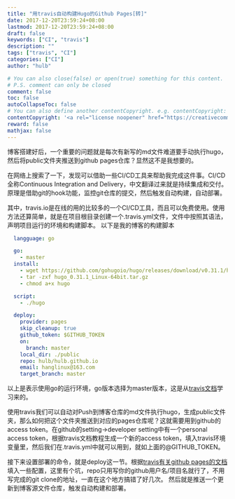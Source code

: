 ```yaml
---
title: "用travis自动构建Hugo的Github Pages[转]"
date: 2017-12-20T23:59:24+08:00
lastmod: 2017-12-20T23:59:24+08:00
draft: false
keywords: ["CI", "travis"]
description: ""
tags: ["travis", "CI"]
categories: ["CI"]
author: "hulb"

# You can also close(false) or open(true) something for this content.
# P.S. comment can only be closed
comment: false
toc: false
autoCollapseToc: false
# You can also define another contentCopyright. e.g. contentCopyright: "This is another copyright."
contentCopyright: '<a rel="license noopener" href="https://creativecommons.org/licenses/by-nc-nd/4.0/" target="_blank">CC BY-NC-ND 4.0</a>'
reward: false
mathjax: false
---
```

博客搭建好后，一个重要的问题就是每次有新写的md文件难道要手动执行hugo，然后将public文件夹推送到github pages仓库？显然这不是我想要的。
<!--more-->

在网络上搜索了一下，发现可以借助一些CI/CD工具来帮助我完成这件事。CI/CD全称Continuous Integration and Delivery，中文翻译过来就是持续集成和交付。原理是借助git的hook功能，监控git仓库的提交，然后触发自动构建，自动部署。

其中，travis.io是在线的用的比较多的一个CI/CD工具，而且可以免费使用。使用方法还算简单，就是在项目根目录创建一个.travis.yml文件，文件中按照其语法，声明项目运行的环境和构建脚本。
以下是我的博客的构建脚本
``` yml
  langguage: go

  go:
    - master
  install:
    - wget https://github.com/gohugoio/hugo/releases/download/v0.31.1/hugo_0.31.1_Linux-64bit.tar.gz
    - tar -zxf hugo_0.31.1_Linux-64bit.tar.gz
    - chmod a+x hugo

  script:
    - ./hugo

  deploy:
    provider: pages
    skip_cleanup: true
    github_token: $GITHUB_TOKEN
    on:
      branch: master
    local_dir: ./public
    repo: hulb/hulb.github.io
    email: hanglinux@163.com
    target_branch: master
```
以上是表示使用go的运行环境，go版本选择为master版本，这是从[travis文档](https://docs.travis-ci.com/user/languages/go/ "travis文档")学习来的。

使用travis我们可以自动对Push到博客仓库的md文件执行hugo，生成public文件夹，那么如何把这个文件夹推送到对应的pages仓库呢？这就需要用到github的access token。在github的setting->developer setting中有一个personal access token，根据travis文档教程生成一个新的access token，填入travis环境变量里，然后我们在.travis.yml中就可以用到，就如上面的@GITHUB_TOKEN。

接下来设置部署的命令，就是deploy这一节。根据[travis有关github pages的文档](https://docs.travis-ci.com/user/deployment/pages/)填入一些配置，这里有个坑，repo只用写你的github用户名/项目名就行了，不用写完成的git clone的地址，一直在这个地方搞错了好几次。
然后就是推送一个更新到博客源文件仓库，触发自动构建和部署。
